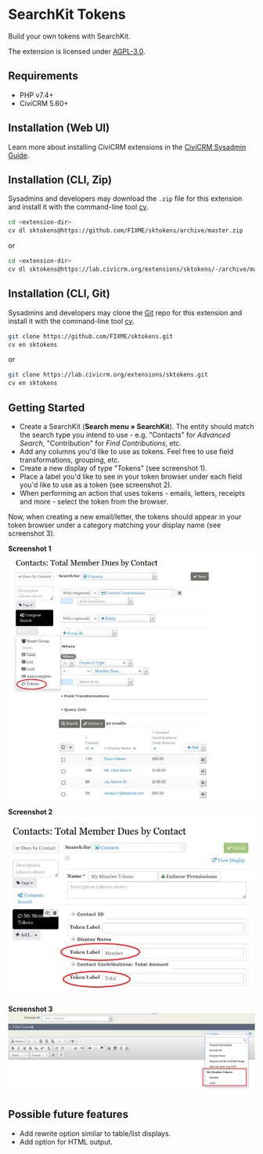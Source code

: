 # SearchKit Tokens
Build your own tokens with SearchKit.

The extension is licensed under [AGPL-3.0](LICENSE.txt).

## Requirements

* PHP v7.4+
* CiviCRM 5.60+

## Installation (Web UI)

Learn more about installing CiviCRM extensions in the [CiviCRM Sysadmin Guide](https://docs.civicrm.org/sysadmin/en/latest/customize/extensions/).

## Installation (CLI, Zip)

Sysadmins and developers may download the `.zip` file for this extension and
install it with the command-line tool [cv](https://github.com/civicrm/cv).

```bash
cd <extension-dir>
cv dl sktokens@https://github.com/FIXME/sktokens/archive/master.zip
```
or
```bash
cd <extension-dir>
cv dl sktokens@https://lab.civicrm.org/extensions/sktokens/-/archive/main/sktokens-main.zip
```

## Installation (CLI, Git)

Sysadmins and developers may clone the [Git](https://en.wikipedia.org/wiki/Git) repo for this extension and
install it with the command-line tool [cv](https://github.com/civicrm/cv).

```bash
git clone https://github.com/FIXME/sktokens.git
cv en sktokens
```
or
```bash
git clone https://lab.civicrm.org/extensions/sktokens.git
cv en sktokens
```

## Getting Started

* Create a SearchKit (**Search menu » SearchKit**). The entity should match the search type you intend to use - e.g. "Contacts" for *Advanced Search*, "Contribution" for *Find Contributions*, etc.
* Add any columns you'd like to use as tokens. Feel free to use field transformations, grouping, etc.
* Create a new display of type "Tokens" (see screenshot 1).
* Place a label you'd like to see in your token browser under each field you'd like to use as a token (see screenshot 2).
* When performing an action that uses tokens - emails, letters, receipts and more - select the token from the browser.

Now, when creating a new email/letter, the tokens should appear in your token browser under a category matching your display name (see screenshot 3).

**Screenshot 1**
![Screenshot](/images/Selection_1859.png)

**Screenshot 2**
![Screenshot](/images/Selection_1860.png)

**Screenshot 3**
![Screenshot](/images/Selection_1861.png)

## Possible future features

* Add rewrite option similar to table/list displays.
* Add option for HTML output.
